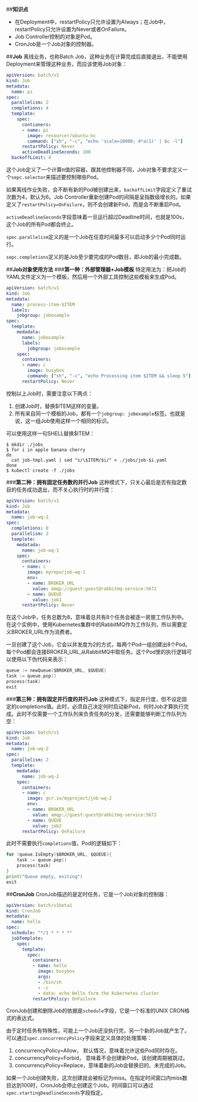 ##**知识点**
- 在Deployment中，restartPolicy只允许设置为Always；在Job中，restartPolicy只允许设置为Never或者OnFailure。
- Job Controller控制的对象是Pod。
- CronJob是一个Job对象的控制器。

##**Job**
离线业务，也称Batch Job，这种业务在计算完成后直接退出，不能使用Deployment来管理这种业务，而应该使用Job对象：
```yaml
apiVersion: batch/v1
kind: Job
metadata:
  name: pi
spec:
  parallelism: 2
  completions: 4
  template:
    spec:
      contianers:
      - name: pi
        image: resourcer/ubuntu-bc
        command: ["sh", "-c", "echo 'scale=10000; 4*a(1)' | bc -l"]
      restartPolicy: Never
      activeDeadlineSeconds: 100
  backoffLimit: 4
```
这个Job定义了一个计算π值的容器，跟其他控制器不同，Job对象不要求定义一个`sepc.selector`来描述要控制哪些Pod。

如果离线作业失败，会不断有新的Pod被创建出来，`backoffLimit`字段定义了重试次数为4，默认为6。Job Controller重新创建Pod的间隔是呈指数级增长的。如果定义了`restartPolicy=OnFailure`，则不会创建新Pod，而是会不断重启Pod。

`activeDeadlineSeconds`字段意味着一旦运行超过Deadline时间，也就是100s，这个Job的所有Pod都会终止。

`spec.parallelism`定义的是一个Job在任意时间最多可以启动多少个Pod同时运行。

`sepc.completions`定义的是Job至少要完成的Pod数目，即Job的最小完成数。

##**Job对象使用方法**
###**第一种：外部管理器+Job模板**
特定用法为：把Job的YAML文件定义为一个模板，然后用一个外部工具控制这些模板来生成Pod。
```yaml
apiVersion: batch/v1
kind: Job
metadata:
  name: process-item-$ITEM
  labels:
    jobgroup: jobexample
spec:
  template:
    medadata:
      name: jobexample
      labels:
        jobgroup: jobexample
    spec:
      containers:
      - name: c
        image: busybox
        command: ["sh", "-c", "echo Processing item $ITEM && sleep 5"]
      restartPolicy: Never
```
控制以上Job时，需要注意以下两点：
1. 创建Job时，替换$ITEM这样的变量。
2. 所有来自同一个模板的Job，都有一个`jobgroup: jobexample`标签。也就是说，这一组Job使用这样一个相同的标识。

可以使用这样一句SHELL替换$ITEM：
```
$ mkdir ./jobs
$ for i in apple banana cherry
do
  cat job-tmpl.yaml | sed "s/\$ITEM/$i/" > ./jobs/job-$i.yaml
done
$ kubectl create -f ./jobs
```
###**第二种：拥有固定任务数的并行Job**
这种模式下，只关心最后是否有指定数目的任务成功退出，而不关心执行时的并行度：
```yaml
apiVersion: batch/v1
kind: Job
metadata:
  name: job-wq-1
spec:
  completions: 8
  parallelism: 2
  templete:
    medatada:
      name: job-wq-1
    spec:
      containers:
      - name: c
        image: myrepo/job-wq-1
        env:
        - name: BROKER_URL
          value: amqp://guest:guest@rabbitmq-service:5672
        - name: QUEUE
          value: job1
      restartPolicy: Never
```
在这个Job中，任务总数为8，意味着总共有8个任务会被逐一房屋工作队列中。在这个实例中，使用Kubernetes集群中的RabbitMQ作为工作队列，所以需要定义BROKER_URL作为消费者。

一旦创建了这个Job，它会以并发度为2的方式，每两个Pod一组创建出8个Pod。每个Pod都会连接BROKER_URL,从RabbitMQ中取任务。这个Pod里的执行逻辑可以使用以下伪代码来表示：
```go
queue := newQueue($BROKER_URL, $QUEUE)
task := queue.pop()
process(task)
exit
```
###**第三种：拥有固定并行度的并行Job**
这种模式下，指定并行度，但不设定固定的completions值。此时，必须自己决定何时启动新Pod，何时Job才算执行完成。此时不仅需要一个工作队列来负责任务的分发，还需要能够判断工作队列为空：
```yaml
apiVersion: batch/v1
kind: Job
metadata:
  name: job-wq-2
spec:
  parallelism: 2
  templete:
    medatada:
      name: job-wq-2
    spec:
      containers:
      - name: c
        image: gcr.io/myproject/job-wq-2
        env:
        - name: BROKER_URL
          value: amqp://guest:guest@rabbitmq-service:5672
        - name: QUEUE
          value: job2
      restartPolicy: OnFailure
```

此时不需要执行`completions`值，Pod的逻辑如下：
```go
for !queue.IsEmpty($BROKER_URL, $QUEUE){
    task := queue.pop()
    process(task)
}
print("Queue empty, exiting")
exit
```
##**CronJob**
CronJob描述的是定时任务，它是一个Job对象的控制器：
```yaml
apiVersion: batch/v1beta1
kind: CronJob
metadata:
  name: hello
spec:
  schedule: "*/1 * * * *"
  jobTemplate:
    spec:
      template:
        spec:
          containers:
          - name: hello
            image: busybox
            args:
            - /bin/sh
            - -c
            - data; echo Hello form the Kubernetes cluster
          restartPolicy: OnFailure
```
CronJob创建和删除Job的依据是`schedule`字段，它是一个标准的UNIX CRON格式的表达式。

由于定时任务有特殊性，可能上一个Job还没执行完，另一个新的Job就产生了。可以通过`spec.concurrencyPolicy`字段来定义具体的处理策略：
1. concurrencyPolicy=Allow， 默认情况，意味着允许这些Pod同时存在。
2. concurrencyPolicy=Forbid， 意味着不会创建新Pod，该创建周期被跳过。
3. concurrencyPolicy=Replace，意味着新的Job会替换旧的、未完成的Job。

如果一个Job创建失败，这次创建就会被标记为miss。在指定时间窗口内miss数目达到100时，CronJob会停止创建这个Job。时间窗口可以通过`spec.startingDeadlineSeconds`字段指定。